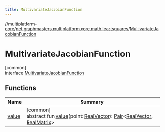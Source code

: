 ```yaml
---
title: MultivariateJacobianFunction
---
```

//[multiplatform-core](../../../index.html)/[net.graphmasters.multiplatform.core.math.leastsquares](../index.html)/[MultivariateJacobianFunction](index.html)



# MultivariateJacobianFunction



[common]\
interface [MultivariateJacobianFunction](index.html)



## Functions


| Name | Summary |
|---|---|
| [value](value.html) | [common]<br>abstract fun [value](value.html)(point: [RealVector](../../net.graphmasters.multiplatform.core.math.linear/-real-vector/index.html)): [Pair](../../net.graphmasters.multiplatform.core.math.utils/-pair/index.html)&lt;[RealVector](../../net.graphmasters.multiplatform.core.math.linear/-real-vector/index.html), [RealMatrix](../../net.graphmasters.multiplatform.core.math.linear/-real-matrix/index.html)&gt; |

